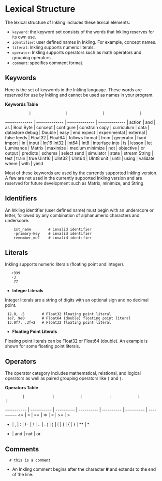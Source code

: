 # Lexical Structure

The lexical structure of Inkling includes these lexical elements:

* `keyword`: the keyword set consists of the words that Inkling reserves for its own use.
* `identifier`: user defined names in Inkling. For example, concept names.
* `literal`: Inkling supports numeric literals.
* `operator`: Inkling supports operators such as math operators and grouping operators.
* `comment`: specifies comment format.


## Keywords

Here is the set of keywords in the Inkling language. These words are reserved
for use by Inkling and cannot be used as names in your program. 

**Keywords Table**

               |                |                |                |
-------------- | -------------- | -------------- | -------------- |
action | and | as | Bool
Byte | concept | configure | constrain
copy | curriculum | data | datastore
debug | Double | easy | end
expect | experimental | external | false
feeds | Float32 | Float64 | follows
format | from | generator | hard
import | in | input | Int16
Int32 | Int64 | Int8 | interface
into | is | lesson | let
Luminance | Matrix | maximize | medium
minimize | not | objective | or
output | predicts | schema | select
send | simulator | state | stream
String | test | train | true
UInt16 | UInt32 | UInt64 | UInt8
unit | until | using | validate
where | with | yield

<aside class="notice">
Most of these keywords are used by the currently supported Inkling version.
A few are not used in the currently supported Inkling version and are
reserved for future development such as Matrix, minimize, and String.
</aside>

## Identifiers

An Inkling identifier (user defined name) must begin with an underscore or
letter, followed by any combination of alphanumeric characters and underscore.

```inkling--code
    1st_name        # invalid identifier
    -primary-key    # invalid identifier
    remember_me?    # invalid identifier
```

## Literals

Inkling supports numeric literals (floating point and integer). 

```inkling--code
   +999
   -3
    77
```
* **Integer Literals**

Integer literals are a string of digits with an optional sign and no decimal
point.

```inkling--code
 12.0, .5        # Float32 floating point literal
 1e7, 9e0        # Float64 (double) floating point literal
 13.0f7, .3f+2   # Float32 floating point literal
```

* **Floating Point Literals**

Floating point literals can be Float32 or Float64 (double). An example is shown for
some floating point literals.


## Operators

The operator category includes mathematical, relational, and logical operators as well as
paired grouping operators like `{` and `}`. 

**Operators Table**


            |             |            |            |            |            |           
----------- | ----------- | ---------- | ---------- | ---------- | ---------- | ---------- 
<= | < | == | => | = | >= | > 
- | , | : | != | / | .. | .
( | ) | [ | ] | { | } | ** | *
+ | and | not | or 


## Comments

```inkling--code
  # this is a comment
```

* An Inkling comment begins after the character **#** and extends to the end of the line.